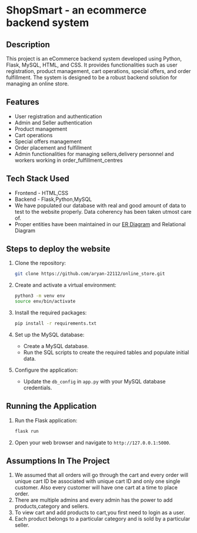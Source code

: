 # ShopSmart - an ecommerce backend system

## Description
This project is an eCommerce backend system developed using Python, Flask, MySQL, HTML, and CSS. It provides functionalities such as user registration, product management, cart operations, special offers, and order fulfillment. The system is designed to be a robust backend solution for managing an online store.

## Features
- User registration and authentication
- Admin and Seller authentication
- Product management
- Cart operations
- Special offers management
- Order placement and fulfillment
- Admin functionalities for managing sellers,delivery personnel and workers working in order_fulfillment_centres

## Tech Stack Used
- Frontend - HTML,CSS
- Backend - Flask,Python,MySQL
- We have populated our database with real and good amount of data to test to the website properly. Data coherency has been taken utmost care of.
- Proper entities have been maintained in our [ER Diagram](https://viewer.diagrams.net/?tags=%7B%7D&highlight=0000ff&edit=_blank&layers=1&nav=1&title=hii.drawio#R7V1dd9pI0v41uYTT362%2BjJ04k3fiTCae2cnMjY8Mss0EIw%2FgJM6vfyVAoK5uJCG6W4qd7J5dI0BA13fVU1Uv6Ondtzfz%2BP72PB0n0xcEjb%2B9oK9eEMKootn%2F5Vce11ewwpsrN%2FPJeHNtd%2BFi8j3ZXESbqw%2BTcbLQXrhM0%2Blycq9fHKWzWTJaatfi%2BTz9qr%2FsOp3qn3of3yTGhYtRPDWv%2FjUZL2%2FXVyOOdtd%2FSSY3t8UnY7R55ioefb6Zpw%2BzzefN0lmyfuYuLm6zeeniNh6nX7VLybflWTpbbr78h2R%2BF8%2BS2TJ75jyef07mL%2Fjr2%2BUyP4OXL8hZ9t%2Fr%2FNXDmzS9mSbx%2FWQxHKV32eXRInvJ2XV8N5nmFCjd6GRzo%2Bzj6OsX9HSepsv1X3ffTpNpTsaCQOvvdLbn2e0JzfP7NnjD739%2Bufv98f0l%2FWfw%2BO79%2Bej3b58%2BDjZc8SWePmxO%2FjReJjfp%2FHFzRsvHgiRfbyfL5OI%2BHuWPv2Z894Ke3C7vptkjnP0ZTyc3s%2BzvUfZ1st9HT64n0%2BlpOk3nq7dTESN0fZ1fz46sdP169S%2B7vljO089J6RkqETo9zZ5ZkTMZbz7I%2FN2bo%2FiSzJfJt9KlzTm8SdK7ZJn%2FIrR5lm7IXUhHxNePv%2B5YbctQtyU2Y5tr8YZBbrZ33p179sfm6A8gQ2SQ4eX4bjJzTYPraJSMRrazvoo4y4SLntzM4%2FEk0SiUxOJKCB90YJHUCUE46ZgSmBikeJVMJ9lvery8Sp1LRcIxQ%2BgQqTghCK3e4ZwaAxFp1BhQQjumBjOI8WGejh8yg%2BOYDvgqxgk5hA4Iidcvz7xoJ6KRQUjZtUyYVuIie9vaijm1EUyKTCXYbAFmlLMK%2BniQBo4AHbq2EoVzplnruXNZQIijZA%2FP41cnpyGpIJAuDANcUKU7KphK6bf52L0wjOMkurYaazGKkitPTF%2FI%2BtYGUNX1eXOT6x8Wy%2BzuDo484%2BOLzdtR%2F%2F0lKA1BHdcL%2Ft%2FHm0%2F%2Fnt789tfo%2FeSTmo%2FVuSV%2BeJXFDwZdsjtlkWP24ORYD%2Fb6mqwoYjn36%2BuxWp27Qa1xRhDuhSIYc6aRhIf0mawkMcXlBRHT7FNPHrI%2FbvI%2FLj5evn1VXM0%2BZPvEcyIc0jUdRVFAwqm%2F%2BMWXN%2FJxsfj%2B4U91KT79fmqRJYNwG0OT3yco9UajhO8J0gVVdOzHFilgixiy2SIcULZM02%2Be%2BWz8Mk%2BAZY9WuSftnPVDSr5Nlp82lif%2F%2B%2B%2FS36%2B%2BlR88bh7sPdZF%2BjAfJRXffHOUyVjLu5mHP0%2Bm8TILd7W7285x89YP6WSVH9sQTSGh0UwUUlbcYv1FN%2B8qZ6vAjTDG%2Bp0YB3daxvObZGncaUXX7Q9qL404MkmbHV7hLaTz5W16k87i6evdVUDf3Wvepen95uK%2FyXL5uEm4xg%2FLVGeQLUsMeYkpsAOmsP3GzU9cn2T969wxz3E%2BhzCk8EMyz1VXnlQm6NVkMcroYMZF7oxZPFZjblOHccIwJT7UoZIgOxMyELLbK9PTOE%2BvJlOP7l%2Bf0mUUQfOkuqaIJUFwko7NpOWT9epUpNOE05DeuJUkprJ6H995FJFtnWV%2FPSVY9mbrnD2Cx93pLLPS8ke6jKfbS97oss2qHZBh3mTb3NddKFBdBHWdSCAmYUxatHCth6yxH5U%2FyByJSfaDcgKur82yH7e5ES4er%2Fz0oZK8uLC73%2BrRY%2FkRvGN7b02Y3lpV0cS3q4%2BBq8%2BLZNTBrj6MGQpPx4Onb2U97In1VDmuGxKmDma%2FZsxi%2B1FYNeQWHIhdBlJCf4modgxjZqmNW3lmmeJ0Syzz%2B0M8W06WHp2tTpIwEiZhaOemYn8BBo29Jp87IQBTHBCAdV4BkwYBPtxmWvHyferv8Le14eb4oaJm7CE1SXSpiLgYKjM5qVhID4q4NWM7z2fr5%2Fxdfm6f02PNYPlKaxas2CMzJ6Btwq3NnJFhgLfynAO1OOWv7%2BLJ1J%2BU9ynBsxXf3fGTrk2fSZDC9P0x8ZlV6Mj3gIC0oBk2q5J1XAEqhZdEgPgyitrElzv9K6QoaeABGiLCK9Vw6wikUuNq1QXrmYpQqplBX1a1Vc08qruV76DVVuZ3ELQ2ttkl1o2oxrp4iJD0lxqx6sWmuZFwbgBMsdGoNa%2FBwNm4lW83wEyQ%2BM1h99oL2Ip%2Bd0lsM%2FtwNpmtktjxnd%2FKZ6%2By2JEO0M0MSdepCWpieM4ns8ndw112sfDU%2Fue30NBJcZpCUkiLp8YjkxTKm6dmg1O58NR0L622BrAxrIWRLb3ruHD4OJ8rnB3k%2B0Bch9vBvXiwUFlfs7zuxOc6AOtT8rqIlpZBNXzYzLeqgCX2yLWCbjxjztx441a%2BWcpMpV7cTu7vJ7Ob7OrL8XieLBb%2BbEU3YT3XUQFZUG2x28WNy8ZC8P3McpxHZYGUrRvNLj1DyfrkUAkZDRnwdsP6VFYEjTJP%2FwcDYvpWibChmUeinUKsvZHnSNNMb75LR9nJpGYrtHsMW0Cc2oAXXL056O7FzJJQepfeTGaXea%2BBt7MvGqyq2qj2N1%2B514AgpCSia0gnNR0Eoytk3QQavCmkT6ZLchiAks5zAb5gRa2ihYNquHsJUhssWOLPLjFqhOgVJB4BaFljjBqRQ0F3%2F1H64AqfkDWrT9RIK6wHuVyG1gt9mvQyIGDCSOcIZLOAeDKPZx5tbJ9GW2BChlLHM0Uh4UyV9cfy9B3PafRO4m5OAJJsi5rsDklmOvwfkvkiXRcz3s6unwugLEJ6PBDxgENfrFJh1pgceS%2B8jMjPUQmHo%2FLb%2BydFCtc%2FOJ4BdDxp2wiLom4bYS01rffpZXp9%2BTWdf57Mbi4XyziTlycXnw%2BBurTZKRYNuSmT3mpa1HQeTtPxE6sl4m2dcBvLdd%2Fqah78x0w95El6X0ffJwzEQILomgXFQFidNj%2F2SSvTNo2tSaDguoCf9iW6HhCdLQQWQ1T617IfTHQbW1vCgdNMBGPL0MEnmwflYNAUiboO0mzDBuJvG2TN05z4gDEcyBnUDlqp4KtLVx6f1HSDgLD%2BaoverWRS79EFNZDxgOKNowsOnS14J88AiIJVnXMULTOUP%2Bh7pZ%2FunQ8YBtTDbfkAU3gnHpYRiGNGKLSE1rXfvHkNaZ7gkPSzdQI7n8y0x9MTBTV2c0FbcprROzlgBZ45lMpxXJhrGwiUrF%2FzqMOtnrK0TVRawABpM6CGoCvT3LDBUp9vriKeDJnrQXBVuHX%2FBguYmdb2CkXh7JVVR1vs1ao3djVZ1VcY0quahSiaITckkCJkzcIaulsGE8SLxdd0PvZHk77F7ozq%2BZOwSBgbWcxUne%2Fkae%2Fm0oFuQIoD5k%2Ft6st0gtY7Hdyqr9J8ddZzdSYVyGbSruXGBkqfjDyWe3oFFQHGRXVuXMwakN8u2L4ZFo4hlqrrhSjBSdIrhSVAgVrZ2miCpodNhWWSot1wDKxH1kOEVF10fdCEgdoIOFRmFxOA9kBtEauY6faMclCP81xHs2R2Vx3Ql2cP01ys7jIaXJ7mZDIF9keEjAiuQ7iwFMPCiJUlMrJIpPCmIU3wjv%2BIqF9akm8xOlsQeNdlNMtQ6A%2FxYy4Q2cVzr4iebpCncF4nkSGXrVRlNMvxz30ymsTTy9%2Bur5O52XT7I1aQEawg46K%2FubOD91VBFloJOR%2BfRTxl0itSHN7XqwDvYCtYh%2BdPJRtSzGWkmKQiAmhVBvOyvpPnAaZZ1QzdaFcwbMQxlcsca5ev0EA1Psb08K51LVkAwPKgoeOZUTd%2BLL3sPn%2FB4kh2W1B5oxIm7v76k395kGp89ZbYFpqeTeaL%2FDfMnlVIT%2BGO064jSObYPJRCSCpf6CEkZk5DSIcSLwNJvASVgrYCDysO3oyHXZotnevxsxRmopEBUzPOUZYRXNTBVBU7YWxhznMrx3EFqIILXyuEkrXTxSyTPq9MNlzairG0JGrCbm31Na7uMJBs2P2DBU6yfrYYCWMRgQYdUNEyvhpQApuYYKjmGZ%2FCbCMCXATaraDah%2FDgER4Wb%2BhhkUDpfIl1hsKqZU%2BMjMCNmL9kvrWy4w0zKfuhnyodmFr9FChE58DRxrhgi4P5CdZyCSO%2BGMp6tJaJewZDTScrLlo7Bn9tLPOamZbxMr5avS6n8Dhe3K54K38wja%2BS6Yd0MVmNDaOv5mvrvXVSpsl1%2FjD3FiajePpyc%2FluMh6vRsctMjdnMrv5YzUoDu0uvFu971XuqmwyE9mX5Ccv%2BKvVlXnm1MyyrxpPVlyWZBHI12Sx9OK%2BYOi%2BRGZWl1m8F5jRcea9SOLJ2AilJ3VlpaTXbPDDAqxYQMLtCj%2Fv8g8ya5hl%2BlOV%2FrXtuMTRUJQaNwF7RUx7tuC%2BUKbHG6qgH3uNqgxK2fBY1WiRavHOeQrai9aWh9fdyTMuoYj9HPHTXhrXOg0kEOh%2BIBDsqGbtaDcA4xFlWCdUuqXckRP1KIuANcFurUl9%2BKwaclqoqTccJJQHbTPKktbcyLeOcGxzHM5u9Bg9N570HqrrkBdohQ0bREXUcvigd6RrLtVlTdLu5jjO1xydACSOI%2BwjMzaBloQxroPFaOspJrjmRp4DbEsv1LOsig0AZAaTYv1AZ7l%2BaRYsg0097NNYKYhQHrCQ%2Bx3tUtNkrFRrWsSL%2B2SU%2F4Trybf8IDXibDS6fv6bi%2FNkMfleSnjdl3zI9d1LXqWRHoun0%2FTrynAsivcbCaz0YZmn207T2Wz9FQ%2BIdA4ohhqJK1vdzaS3i8SVPQ3ZJK%2F9k96t6Q0T1tsKW2cEbxBDLm7j%2B%2FzPefLfw2SejN%2FmB369onqZ3EUG%2BR1IOF%2Bly2V65%2BM4JRQfYoqPNe8Le%2BOdNcXx7oGbe8%2FVXcATKr87wGD%2FStTS%2BYQDG%2BF9fNeeHSdqrNDc1oFwfawRCH8nQFDaGoDHAW7BWJTlOTHHezAWrpEaqGxU85%2BHFYDeqOWaJiOdsV23GSq4JAbBfzs7dTz6pHp2QDc9fkpPSO1p8QvaBM3C1McOSBwJbZ7VUHFaKbkHdeJ4R%2BwIPIwo2lZUdcUq5VDwUikUDC5rnBvKPgRMBMH%2BTLRdZXtLNx4G6GmvtqnFe%2BtWv0upawfCd%2BrhcBUPNsRhYd7Md%2BXd22xOqvfqISIO1hAljtNQHXiIZOA6XMFg9dV6EooTQeGEREdwooCcyHxyoh2IZwYU62Frz2k5IQalCYxw5%2BlSU0O8HN9NZmE9wZ7RiYHRhBjTgD6i3dqHqGfXTC71uYvQ6hg39Q9woNLidvdcoZQpuEXj5m1QNwkNBned9CthapSGqcmbNEkbW76niu0LrdeY0wIllmDLWdSS0agAeSX4VXynGUy19Tz7tI0iNkZdmxS5F1%2FwjEawcdA%2Fj1HQoZFWupi52EJmnhFhJKIdEsZeeWyQcelt5ZFxe0GppvDoba6ZBULjyAUJ5Jw2HwYRyDuFHWGZW9wWvIsgeBcuRPTdW9agHPWzt2yPoIMpyJiYOYaiPuoasGEVFGVZETxPxw%2Bj5eVZkoyv4tHnvWo0%2BZaf0V3GbZOcDHkZYpw%2BrGmLHXiJ9SWoqvnjW1DPxZoJNizhYQKF7jwKGwancDDLNIWL99yZQhNlF8av7xP6kXEwJktY5rWEdVEsI1uDYIZ7TRbePVkagBRdeY7j7M2jzUVvNobqibCBsKxDKEY06EbG21RKm8sgpvnPf8j%2BuMn%2FWM0FzV7zdlw8lX3U9ll%2F0tHJ5FAKECYDYnEEAk8ObYLNDrPytxwjlEKG7jZPRoFasjDFbeeRM397fK2OI7dpzbXcZl73TOMb8d9DutzYn8HXDTO%2FzO1eOr%2BLpysaFq8pBH6RfYdFSROsb7pHGWzV8216d%2FWweKFDujdXy5juY2pk2KYrcnt55mVTx8CYIiksyUkSMj1gmab1KplmbG%2BZ6%2BydNAYpzs68LWqnSq8R79aidUcLs3a%2F3gDQD1IIYZGKsheUKbj84NzgB2FqxDKKPrKMaIQJFHfEMfNov8T9IAylSvkJhwnwbCyZ4bASYpa5bntBBHlmtRmepAP0PrACdlTncMKpN%2B7oYmbs4%2FtSB3jXEmK1It5UF5xniBrGAxh2NTijj2UoXeaUZb%2B%2BH%2BQ54RIFiqgJ6CzATVdxSuGLNsSgzV%2Fp%2FHM%2FKCOE8NMfoIr%2B4S3yAg27ti7C9L8yLTadJOPLpdlo3gU5Ik%2FecARQE7uSVnfEME3KxTKdJ32Qi9wTrrH2eeXJVaQiG5h7X7Sxplkt5n5YxPdX8%2FrQ3mHmdZbOV4bbxzosPfeKEbYoKG45dxdm3H7ufroHtbxe3fKXtsuAKhnJO8xfgcSLUq27TaSuKlUE7uQZUoqR6S8Em4nSN7QfJRDoHwVcl2Zl6SatQH7ASxb32cERk8Ir2lb5uGl%2BqC2agZ227o64QZXvJ2plDzmNSULStGrFLP8gc0YsXvdPajbVfwoKpzTrw9QCQvKWaYgaqL%2BQM4gPcG0auTFNZxBX227v40VBTXo3TejgBmyI2w7d2WAZan2eXk2mz6inAcN9ycgyxT6wl3MARHujvA9xbExFv9LlJ%2FHo883qeItzHyfX8UNRqdaVtQvT0DuFTwxWsAy2EhaEokdvrEFQ2lu0vjFnDxFTtKyDwuDgIGfnKQMGECEy7pkGJ9oZy4gPqSjtYmjkseCIDom3M%2F8ZURzTQQRmTxOzpBL5wija%2FTEzpFjljn%2Fi4JtuQ%2Bd6UxizNVFiS5TorRwQmfCLV%2FHSpxNYkKqKIAEnagmwV0QWWrWzcVqRbVQCQAJ%2F%2BLgacBEUBNw3woHx5tvR%2FN0RztPCwxf%2B5wcUasD%2Findg0%2BDSt8bxM5yLRgFVPWN7LXD9k3T8%2BHzEjyNAANm5%2BPlB5wdatxUIPi%2BInneSbQf8CtytACoznPuYHUzmvD0bEZQgaSF4wAkDdqI0iPdcbDarFScVSpwEGMcKV9k3H8gJDCMOOzC7MKd%2BB2YP6wcjWpweB2OXK1VI7fT1UNwk4XY7yATNlbMcUsxlpJikImKg%2FbpwwgLtMsM23oIBzaajfhfV7G2RWmnxwWKtxvMWqft58sLWH%2FUiR99Rtf7L3iQVMoDCVzFO8l7Jxj3GCInXL%2F10TIE9rtJSrbaaDuqgI18MYvzr7%2FF5zL7%2B8u7kn%2Bsv6sPZwLH%2BsUCwqtVIqSKKENW1FibboXBO5rnW77cjYRTOAFM%2B5EhRKfIBDMKoezMih4zJjBUFlSQSFICy2q6DGNCG%2BxS9rL%2BzMqCZCMvh4nm%2FNWDDJzRqYIAxnLaisA0v7suLtFIifGW6XzSBoXUkOieJmdlaTT9%2BPhQBTa3WpoqgFDHzT36H6%2FWbIFjwzilipp98JyT6RRNoSiLWOUlwg5p%2F0M0kjrcJVfFh2cmscnj8%2B5gIOH%2BYb32Mg%2F1IDOdAUmTczF04a2cqM8n1LJenZsEDBUmr7h0Va67BvcQ3xsk6H%2F9dJcq1Il%2Bwrn%2BZN%2FCtmB0h8zBIMW%2FmW%2BbNcS7Pb15gRlWoyXH30aJlM8uzGxloUoZg0j1lGoxI9oG43PQI%2Bwg7IP9T2yl7GxxoP%2BUGm1V6ixPOpBdGcpHlRL31wdlPtAGO5ydqdT9B9ewVRjYb4asVzk7Qn%2BO4j1F6DEiotOVabGB%2BF91wdoLaoD6gorjO3geHSfbLLUBMR7faczLY5hUoT7SzbGwzqRFoExhAJzgZo9pxroXrBM9ip%2FZxFyZgh4nymGv5P%2FFRJP%2B9%2BR95%2FHA9u8V%2Fvvnwyy%2BWopwbXsnlQutgRbKaY9qO56gcG%2BYdbUv1ci5BbFgohIMhJcCs2%2B7lmRksdUGDG%2BbJYvK9ZK1LvGBT7DV2urHjW8W8o3Q2y2KTzZd6sbWKh%2Bjx9TuOZIft2oxH6w3S6%2BtF4oVwlozpUWLcUn3vxF8Jook%2FU56m81SKfy0MhIZRE3B2H0EtLQbmNTfyrCAsWbr3rjRE4dm7VRGFZByvI9yoiOIE%2FesE6k4n7C%2Bx5ZKumrmCLUp67jQCtyTw7cCwQI4kh7XclhpB7tnaFkghFNsLSkyGDS7zpRAaqgDaNxUAkHrAx%2FOoEUzt7UEjtNIGdeW%2BEJKPwki%2BAJK%2F%2FYaHT7jRA4Y8Ng0r%2FGZhqH%2FCT3sm%2FBrJAnoD7gL9toCbtp5Ae9nHFtn%2F%2Bv3%2B4s2%2Fn6Zf5zent%2B%2FPH8bfFt9DxQECtJ%2FQ1r2BQPRZaMnvMFPQVPD7lhzAuuizQgADyL676btAjhnTEwRoneVz1sfhXSA5GSosuRSSC8GYvgCByWioeCSjiMqIkmJgVQthHTK6mxpkrOoccsa3z3rboGVnDbPO0z8THvXMhAO3i%2BFgktxkTWQbSR5YerKEVD%2BULEdgdCRjbZNsKBNJIYC6ZmwoGdr%2Bg8rAs5yyLhNvDeWU9SzOHugUHACKeZTSBoOB29nbfLyVnpEntTn5g4S01qVmYYQZgzE22yFShwozxXhId9YVzKISigeutzIzDnNmcB15zgX7duA5N8U92KuBvhLebJviXgW5mamsKWaVBJZxILC0jby6TYZvbEltRqxYWudN2I%2B11CCcZv5GetgZjviTZVdGmffMKBdg8m3OMgIQNidm2QoRYiYuylnS4ujipTMyDbDKnXkiFRdIEhnpMa3g2ZOYEhFFEUOqarHinlp2BExoMUTVv19l2WTqRsErcewmocpIirHATloh9LUaPpA3N4CLP0XbLUbGfQJrfBO4Hk6FNNX4zhKfjsKwYNkRh1vGDDdOAZEWrf24jcpROoyCkZAAKdzYBQzVz8hxjWQ3BtUaq%2Bob6ggvg3DsfGomXXuXzOE9S7oOMFyQ7k%2BPNFnT1QoU7QIVOXqYf9mqqPYaQIRaYAjhLqwt3AHs%2FxLwPgeL9b4vXNwYfNCOyda3dMtyP0B%2BV%2FQtlNR7J2BG3qN%2BcJvf3SvE3rsXaiSqrWTKwF0LnqbCHwBt0ZSy5jeC7B%2FyFwlaJ4MWpKl19ILZAw7Hy7RN%2FpnrpRtOXT3YIsCm9OKD%2FFoEM5jpG8Sm4JneQGyIRiYMoBT%2BDEKTzVetElOIRbrDGFWqocrMVF570NQRHiLsFq5Tn5hiDdVRkSb2r46A8YId1c3Xa4Men4Ex9sOzGZS%2B0N1KuEqO5vVqLZGyypaGTo5aeLDSdnrnQQEdqLY8yKLqG%2FnmQI%2B1bVdBjOwbHjwYAly6c5OP6eTY6RUZYu1Lgc2rXXEsAzV%2Bwe4fCte6NI66DIMDS6m%2Bxd3POqBDSnGHJ8O61fQYOdL0xmwmV7EOhmPOkAC84yHWsexe7xsoqmD23sQ6wboGLTtJu7Ub66RKKYkecrJIUQHuz4YJOFxgV2w%2FXKugult5NimWzZy9q68X8tAXD3Kg95PAANajYnBn%2FztNg5vGtLnAhO3WcbhDDKhiJQnIVNfqY7cLeXio%2FDMkWfOuEOi4d7hfx84dbmd5NfOtA9ALnDtunaIzViTBkbHOnGj4nYtP8upFK3fwpx7RnxftCHup1rxgBCcvGKzkrGIEv3TxSX4ZwGMzp6MwSjmDFTkKo3Q6FRITAIxuRlVderru4OeSDZWKOKEinzwNlogPiFLZ01LhfHCqYlzR%2FQQ7qhkIF9MUf3jvlBSph5IuGbbd6t7AnPoeIYcco%2FjLaAvgxDIV2IsVoYJ%2BjIAtM2Z7N%2BYIBTN%2BPDRDmEF%2F38zWlml7Y7fAxHAPZmvPQTjG2O%2BqzNxhmRkhAcJZERjpUGiC%2FlSZM4sLBB0iqhurDAHnmULl41tlWNbO9S5PuBWVviUKAzi3bk38Xin0vi4ejOTOnCU1lOA2jZuVKfS8%2FCXX7VTxprrXzVBdzXoPBBVTvI5%2BzVOJInpRy1eeuYGbKrRLsE4lxz4%2FDWqZZdFlP4iz9EDEMvUgs%2Bgl4gqxSOi1q1Voi1AmDTRSnDAGe8ubuDlgpcZ2ArhTov365vc3f%2F%2F5NpGXaj7%2Bvyj5ruTvAxsAc70ZZ3EfzzTaif8e0vyJfIfN4OtmK8zL7CWzdH4XT1dEKF5TrNSJx%2BNFadXO%2Bp57tu1s95HdpndXD9kvP7kvKdzN1ZIOPnwpT%2FbFLzafl7%2FAWLqTD8k6OzOyynt564AIiiBgSlmB6ivv3CmYs7xzB%2BJt2qSbrKS3YSQOJf16q5FJ94%2FxMvlJ%2BPxZbmbCOqa7zdH9KfIBdp8L1bXI27ZCOiT9l0nydUv7q%2FmO7D%2B5YYAjyA1F62Jn3GADV%2F9UBB5MADD9NOpaDzhct1cOqw%2BaSFTu8domOtfvRO0mzu2llQamtgHpi5Ug5cxnlcj4B9wDloEw%2BebLlxTkPT%2FwAeODtqkGV%2FABOyO7G3uhMWXrJWJM6kKg%2BOHtj434uIo9a2t%2BUSA2hkzBYH9hYz6GvpTRguKMj0GxGRNJAvAxMfi4y8yWs9yJQCSfLccZZiTzgIq1RruzRSvkRYQEz%2B4OcY7NB3V5rCna6dWv2SfuppzgiGQ6SylKscJIGjlfOZT5BMYoQhxFDMv9BDvOQenv6hcna5%2BqorO%2BaG%2Bz%2BsrbwljhAA1MvfWCwZLV9qP2fjcqK9%2FgSeHbQnHXDF7doLpj8MOcHf8MHmySghGaRRBIdABIDQhLFlSE4vFBpqwDsKzH6S5d2jxOq32UFfzzCB8FrEsP56P0a2SjO7iuIJmPogTjEZcRRgJk2CkReUGOYUWZlCoihxJML%2FBBnJDHWpynkTxaQCqbp2Wcez1V3kxt6iXQrIMBCDRx%2B94dzBEeiswucEFppgcAo2LaEIJ2cAyLYAgbkcpvaryhMF37fxo23CzH3SJ2CXGc7jlyG6zSJGSIhKqRkvZpyyqRKIuOHZkRyp1CAJfNW%2Fc9KVxzJ3dQIzunmQkZZ8bzcIC3O9uZqTPQew0nEDqL4S3rW59ETotJqvuLANdOJD7OYcRQfQdzQBwHpS2X57YpJ7X3P2zTlqrwMr616JYjj24eFdBGe%2BodtnxjGsAXcDwbbOcLUL2rQ63tfBOPQB48HsadM9B0PUKw7CGTkP3aVjHhMNtM8fpKrSgBPwrXpA%2BLrpk9bzia%2Bb8uz0%2FOT2a%2FXpwvbz59%2FWV8PZlcWqEbThQ1jbQupHzYJW017LIEtWdKV%2BRYVMuTU7FgDcUCB3KS4QK4QduOJjiB09hK5kgmYO6%2B%2BMJNc%2F016Xf4M0Ik3%2F0tFycRmJ7ecrt4CVDApCY9SNRYo06MSrDJYVjBBYqtByGZ%2BXrQKuHOqMApLrwuvwLBNNyxUbET2%2BMsjk4T%2FFFUleCnSP6YIATLcsinkeDnSpvHgZUeYWeSSp1P5LC6WdjWHvPDJ4Ek1hmWi4rz28Pyes0cpJA8srzHHrM6iujA4PFknlFhkuYvyUxOjuPNXrGMN5cqza4DXBVWwxVkefMPaKCID5mQ2wXi7HjxsFODPE2DwXL9k2sgFFFJOAEoKIryBCCjgjMlKC7mBR2lfb7fX7z599P06%2Fzm9Pb9%2BcP42%2BK7pTfvJvOcFsYJm%2BD5cfpwtYW6O0bSW5DzSqFKfj%2FAVIPhS2wDbAgClbcSwUxiP3kiiKI9HWJtOyOC27z03iPyHb1EoM5K285ShzcyttG7q45Z6dEg%2FRRO7VdxTPgu%2FKP43Ne0i%2Bao185kI1M6w8KPLEqTpOWaNUOB%2BVsqYyUjNr3UH1JfyajmHNvqK48E%2BY%2B%2B%2BYN%2F%2BzC%2F%2FLik4%2F99Gf%2Fz%2B%2Bh0YNLjIp7GG4HVqDKdTu4XSQuLfD2ZTkv2OOF43RufNx6Wrl%2Bv%2Ftks%2BAnJHXkjznBgz7MwFlY1FBlauk%2BRxabDjp02us5KEzN2cKHr2rUg6jlbJwDoKj7sD2CHgtJt%2B0HFGIuaW3mWcTNaek4yTtQw2gX82T%2BQMuM2Hz6ovNvGjbjwbQQleoGkpq2nZtnfIQX8RoqgMeikiqu9DwoD9QaDDZrqAQKrhR5XStp9ryeKOhMyGjKqIiG4VJECw9oJp0OeXVQskiQiSolDOWAAs1xetvzZSWaG97%2FETzrDQosIYXPYGVFN7Rw0w4LNkD7j2WU8mTUhhO%2BzPzsTYjWcw551d%2B4vgxH7rAAMlMgTRSZ1jFYBZ8bTFzBTd3xla8%2B3HiCAwhgyonTSDQzQY%2BMkAlye42vzhvmVHbdSWDnKV6oJaTOxcV54P9gfa%2BRXxeeXD%2F%2BLH7%2F8%2BsffV%2FTuffrp%2FJ9ZMByK4TC1hTYOIJyF4SHjjBNKuFKsaEPwzHKiGo4CMWs1L4e%2FSQRgZ8t0bRf83HKiEaW0rFkHRVTipTWo0p7XKuZAqHaYaOBtdz%2BALIPwhQQGG0wEqeZ5wate7onnn%2BjAXYlJ5cBd%2FIMM3LUTjRhEexJd9FJk7iPBglCehadF0%2FU2vjkYYQS78IPRpwHkqx02GCPNKGSuEY7aGIWdr6WPsFeHrx9pZF%2Fsx9QUVx%2Bq3QQ2jGLaetaYfiPlCVeffWMCvjGvtjH51mjrT3TWamL1JGyRws8xoe6zDhAlrkJOiraT3gSEH6ML9x5SgJkOuqhJ1BJZMBBGd4s35I01wDWt0%2BnDIjPuGfeu3mmQp32xqyQKzCx%2BXUejZDTKrt%2FM4%2FEk0QpgSSyuhLCJz1WUxbaOkqiS6ESlqvOatqX4cJTzsLX05RJXFk32rMTV2EOoNDDetYCAbaStc4Pbfpz9t%2FKsB8xq6qtkmp3N6qCu0sfA2uCIUrgL00mAKzVgtoJKWFXQj1kKXdpcaClBTbL5LBgEHaNmjXquZM3b8lfGwcpHpY7sFpXNBxk10uxV6KRaFFPhPobfLGv0QjfnNTgzo2H05yz90AAms42Ckv8eJvNk%2FDbX0dcrVV5muyIL9C6%2BSqYf0sVkUzfd09DkQg8rOAuHIrNyii1q2EXh1OpcWAY1Pzc1rCcNhAL9rQeoYdD0R0BSzzOyx%2FFM6F6RJFfcbgJSoVRYqph%2BzpMoQmSaIy8zUKUikWkxzPWEtED5s7t%2F%2FGAuYKDbAUNx8ge4skyGPUop7ka96BlpLln7QHWACuzAzj%2FK%2B5x8lVGt2WseSicQCgqIbdV0gRjwrw7sAIwGdfjCf5lOZp8b8tV2BNeGsRCpZqySjy2jMg%2BtSvFN1rlY%2BdIhYzWdhR6oPg%2FR%2B7ztWBWj0N9w0r8r3WaZOnk0AzoZROibgtCeCNXSpeAQHKTYkJOwRDTRqF06FZWM1t8W00qEXIgAc%2FE5WY5u6wTjkCYXCNtAlhKZp%2FDSfpp%2Bulp0hdN8ZDsTYHEZ2s2ofqab9LCxwwgDj6gxLgAigimcO%2BRuBxkB39kxnMyq0Ji3PCdpNf43s7RMjyeQJ4RL1ei7ABPtgOvFWicvQYyaz8nywqDmd4YD6mw5WvgOdBiKeMAcL5S0C4Hb0DizpOPVCzueOwL6%2BDnY29a8jx82xoRNNvEG0WW7xIXUNU1eP3SmavyPacBDKfYNA6NcDFUpU4Xbkp5W85DvxIKnkcerNBMY2sqVcOo11YMkA0X5hvy2x0iCtLNxJ3fs8Kguz5CQyedvL%2F%2F%2B5%2Br2%2Fx6%2FnE4t0yM%2BZgczuzF5wlW3%2F2iUcDuUgYrMExz7KKgRsi0MbF3BjRyEADZYT95xQW1XuqaspIJ3eTr37l4VQ%2FVlCwSGzk9bQYWjhwPLqRkf%2F5Eu4%2Fxt7x%2Furlaoxd%2Bu8%2F%2BZj5O52WrsTHoFkyLKwRWNAUoUM8qZlzI5FrCLqUgHh4D6WunkB7jYm2k8TdeRVvFwgG2kQOqP2EZKec2tPMu9WRX%2BME%2FHD6M8rEQX6XT8TESdwvUGCndsv72tzSnJervN2q1BNI3LuLWiLgKJOshtKJigbh6VVd%2FHnZS%2F%2ByP%2B%2FOXll9f%2Ffv72eHF9%2BmX563du8QVffokn0%2FhqMp0sHy8Xy3j54NGo46sYJ%2BQQSUdIvH555ka2cVFaL0Sb2Ia4CFO0uYNx9VZyOC5G2A2yNyG19AtUMZ13Dxxq7rYyCkvrwp8Lfv3qLL4m%2Fw5O%2F%2Frn292b3%2BSHx5M7i5Cex58bTbD2P9bH28hLCprGZaEpQ3jYVjKEqBS22%2B3sRKSrWK8304EGMBombT1sY2BeQ%2F%2F60FKLKJAXW0bWm4SProJY6earjQ3xduyKOAACIhrVMO3eRolWKaOm3G19XSinct%2BWqRaFRFh7244PdV1JND4pCH836M3qKwbGQptiWl3ZtFmm01EHbqf1ND3NXkJDIvTddyo6HE%2FcXrxDia2AuV7eNtk74LBaYAzB8BwQmobjfXyXmNzwNCLA7eKrIsmGAhZnrOcfZE5kneW1dyO23DvhLGwMtd8V1EWh4WwcNcLBgA0tsCsT6XiHRckH1Op8eIi2C05bTTOg1FhYTFr5hkcbivooJ1QhgYNpdANWAAoPtyjwVjQ0HxJPfIjXbLJ1LkQd5KfMc5DlUCuY7dMORwhMwbR3a4RuZwccDid3Fo7AGEo6HrFlNU1uZ%2FHu5SDvK5y4DrVmsuXEB3gjwXEjcruih4kBxQZBwnWfVLFM%2BOaTPd4KyFIxLwMbX78%2FTy4%2BT19d%2FvH508uJHL19my4tIUeXxHLWf8wiqS%2BtBpMVSISP21oNok44U8UfwcwY5UkQbECjdUs4ZgoLIpne5D9YPVtaGksOJdgAR6D9yShW%2BCOaiRp4EkSTsnLTL4kab%2Fq104xLvSUDw4Hu%2FihmOhVPYy6DwHiYUYPxiMsII%2BgaUp7rTcywokxKBQOfBn20Og8Uc8CdEswe6fhC1iKmRzrbh%2B3GB1INLZ%2BPMW41tGovj%2FgPjzmMTNpOJuMcRMcEjm1o7almD%2BdpPih39%2FJMCG%2FP03GSv%2BL%2FAQ%3D%3D
) and Relational Diagram

## Steps to deploy the website

1. Clone the repository:
    ```sh
    git clone https://github.com/aryan-22112/online_store.git
    ```

2. Create and activate a virtual environment:
    ```sh
    python3 -m venv env
    source env/bin/activate
    ```

3. Install the required packages:
    ```sh
    pip install -r requirements.txt
    ```

4. Set up the MySQL database:
    - Create a MySQL database.
    - Run the SQL scripts to create the required tables and populate initial data.

5. Configure the application:
    - Update the `db_config` in `app.py` with your MySQL database credentials.

## Running the Application
1. Run the Flask application:
    ```sh
    flask run
    ```

2. Open your web browser and navigate to `http://127.0.0.1:5000`.

## Assumptions In The Project
1. We assumed that all orders will go through the cart and every order will unique cart ID be associated with unique cart ID and only one single customer. Also every customer will have one cart at a time to place order.
2. There are multiple admins and every admin has the power to add products,category and sellers.
3. To view cart and add products to cart,you first need to login as a user.
4. Each product belongs to a particular category and is sold by a particular seller.


